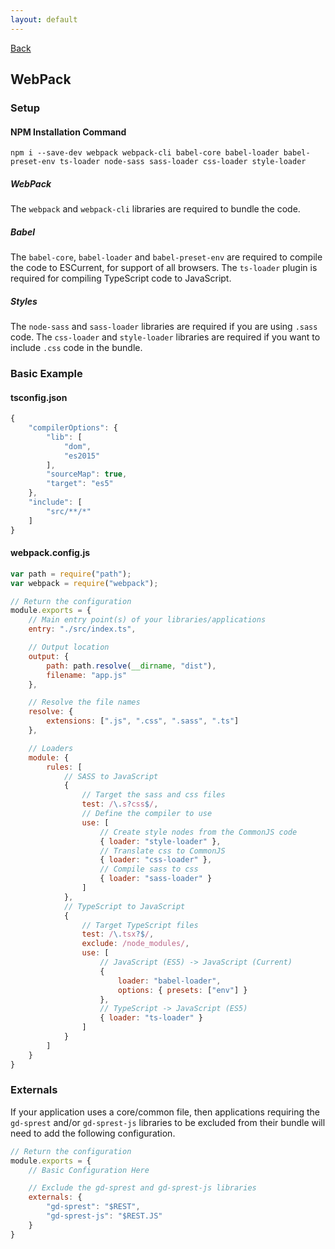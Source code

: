 ```yaml
---
layout: default
---
```

<div class="page-info" markdown="1">

[Back](/development)
## WebPack

</div>

### Setup

#### NPM Installation Command
```
npm i --save-dev webpack webpack-cli babel-core babel-loader babel-preset-env ts-loader node-sass sass-loader css-loader style-loader
```

##### WebPack
The `webpack` and `webpack-cli` libraries are required to bundle the code.

##### Babel
The `babel-core`, `babel-loader` and `babel-preset-env` are required to compile the code to ESCurrent, for support of all browsers. The `ts-loader` plugin is required for compiling TypeScript code to JavaScript.

##### Styles
The `node-sass` and `sass-loader` libraries are required if you are using `.sass` code. The `css-loader` and `style-loader` libraries are required if you want to include `.css` code in the bundle.

### Basic Example

#### tsconfig.json
```js
{
    "compilerOptions": {
        "lib": [
            "dom",
            "es2015"
        ],
        "sourceMap": true,
        "target": "es5"
    },
    "include": [
        "src/**/*"
    ]
}
```

#### webpack.config.js
```js
var path = require("path");
var webpack = require("webpack");

// Return the configuration
module.exports = {
    // Main entry point(s) of your libraries/applications
    entry: "./src/index.ts",

    // Output location
    output: {
        path: path.resolve(__dirname, "dist"),
        filename: "app.js"
    },

    // Resolve the file names
    resolve: {
        extensions: [".js", ".css", ".sass", ".ts"]
    },

    // Loaders
    module: {
        rules: [
            // SASS to JavaScript
            {
                // Target the sass and css files
                test: /\.s?css$/,
                // Define the compiler to use
                use: [
                    // Create style nodes from the CommonJS code
                    { loader: "style-loader" },
                    // Translate css to CommonJS
                    { loader: "css-loader" },
                    // Compile sass to css
                    { loader: "sass-loader" }
                ]
            },
            // TypeScript to JavaScript
            {
                // Target TypeScript files
                test: /\.tsx?$/,
                exclude: /node_modules/,
                use: [
                    // JavaScript (ES5) -> JavaScript (Current)
                    {
                        loader: "babel-loader",
                        options: { presets: ["env"] }
                    },
                    // TypeScript -> JavaScript (ES5)
                    { loader: "ts-loader" }
                ]
            }
        ]
    }
}
```

### Externals
If your application uses a core/common file, then applications requiring the `gd-sprest` and/or `gd-sprest-js` libraries to be excluded from their bundle will need to add the following configuration.

```js
// Return the configuration
module.exports = {
    // Basic Configuration Here

    // Exclude the gd-sprest and gd-sprest-js libraries
    externals: {
        "gd-sprest": "$REST",
        "gd-sprest-js": "$REST.JS"
    }
}
```